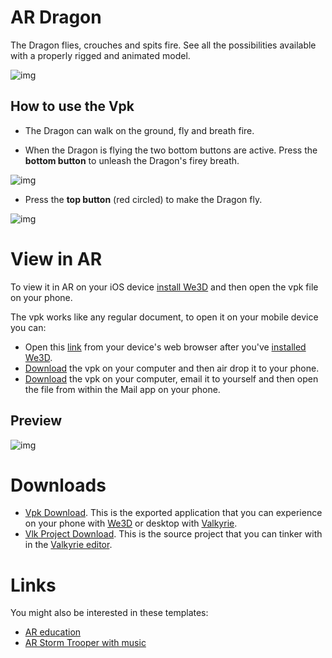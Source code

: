# AR Dragon
The Dragon flies, crouches and spits fire. See all the possibilities available with a properly rigged and animated model.

![img](https://cdn2.talansoft.com/ftp/img/dragon_template/01_dragon_piece.PNG)

## How to use the Vpk

- The Dragon can walk on the ground, fly and breath fire.

- When the Dragon is flying the two bottom buttons are active. Press the **bottom button** to unleash the Dragon's firey breath.

![img](https://cdn2.talansoft.com/ftp/img/dragon_template/03_flying.PNG)


- Press the **top button** (red circled) to make the Dragon fly.

![img](https://cdn2.talansoft.com/ftp/img/dragon_template/02_whole_ingame_ui.PNG)

# View in AR

To view it in AR on your iOS device <a class="umami--click--bt_download_we3d_ios_appstore__ar-storm-trooper" href="/vlk/downloads#we3d">install We3D</a> and then open the vpk file on your phone.

The vpk works like any regular document, to open it on your mobile device you can:
- Open this [link](https://cdn2.talansoft.com/ftp/samples/Dragon-Sample-V2.vpk) from your device's web browser after you've <a class="umami--click--bt_download_we3d_ios_appstore__ar-storm-trooper" href="/vlk/downloads#we3d">installed We3D</a>.
- [Download](https://cdn2.talansoft.com/ftp/samples/Dragon-Sample-V2.vpk) the vpk on your computer and then air drop it to your phone.
- [Download](https://cdn2.talansoft.com/ftp/samples/Dragon-Sample-V2.vpk) the vpk on your computer, email it to yourself and then open the file from within the Mail app on your phone.

## Preview
![img](https://cdn2.talansoft.com/ftp/img/dragon_template/04_ar_gif.gif)

# Downloads
- [Vpk Download](https://cdn2.talansoft.com/ftp/samples/Dragon-Sample-V2.vpk). This is the exported application that you can experience on your phone with [We3D](/vlk/downloads#we3d) or desktop with [Valkyrie](/vlk/downloads#vlk).
- [Vlk Project Download](https://cdn2.talansoft.com/ftp/samples/Dragon-Sample-V2.zip). This is the source project that you can tinker with in the [Valkyrie editor](/vlk/downloads#vlk).

# Links
You might also be interested in these templates:
- [AR education](./ar-education)
- [AR Storm Trooper with music](./ar-storm-trooper)
